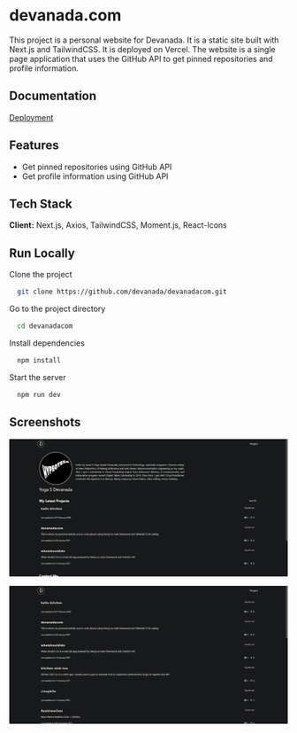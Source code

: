 # devanada.com

This project is a personal website for Devanada. It is a static site built with Next.js and TailwindCSS. It is deployed on Vercel. The website is a single page application that uses the GitHub API to get pinned repositories and profile information.

## Documentation

[Deployment](https://devanada.com/)

## Features

- Get pinned repositories using GitHub API
- Get profile information using GitHub API

## Tech Stack

**Client:** Next.js, Axios, TailwindCSS, Moment.js, React-Icons

## Run Locally

Clone the project

```bash
  git clone https://github.com/devanada/devanadacom.git
```

Go to the project directory

```bash
  cd devanadacom
```

Install dependencies

```bash
  npm install
```

Start the server

```bash
  npm run dev
```

## Screenshots

![App Screenshot #1](assets/picture1.png)

![App Screenshot #2](assets/picture2.png)
